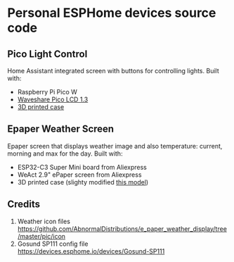 # Personal ESPHome devices source code 

## Pico Light Control
Home Assistant integrated screen with buttons for controlling lights.
Built with:
- Raspberry Pi Pico W
- [Waveshare Pico LCD 1.3](www.waveshare.com/wiki/Pico-LCD-1.3)
- [3D printed case](https://www.printables.com/model/736288-raspberry-pico-rp2040-case)

## Epaper Weather Screen
Epaper screen that displays weather image and also temperature: current, morning and max for the day.
Built with:
- ESP32-C3 Super Mini board from Aliexpress
- WeAct 2.9" ePaper screen from Aliexpress
- 3D printed case (slighty modified [this model](https://www.printables.com/model/786905-weact-29-epaper-case/files))

## Credits
1. Weather icon files \
https://github.com/AbnormalDistributions/e_paper_weather_display/tree/master/pic/icon
2. Gosund SP111 config file \
https://devices.esphome.io/devices/Gosund-SP111
